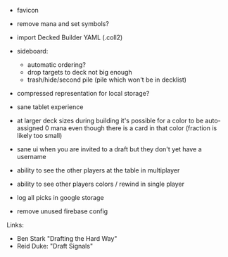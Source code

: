 

- favicon

- remove mana and set symbols?

- import Decked Builder YAML (.coll2)

- sideboard:
    - automatic ordering?
    - drop targets to deck not big enough
    - trash/hide/second pile (pile which won't be in decklist) 

- compressed representation for local storage?

- sane tablet experience

- at larger deck sizes during building it's possible for a color
  to be auto-assigned 0 mana even though there is a card in that color
  (fraction is likely too small)

- sane ui when you are invited to a draft but they don't yet have a username

- ability to see the other players at the table in multiplayer

- ability to see other players colors / rewind in single player

- log all picks in google storage

- remove unused firebase config

Links:

- Ben Stark "Drafting the Hard Way"
- Reid Duke: "Draft Signals"


